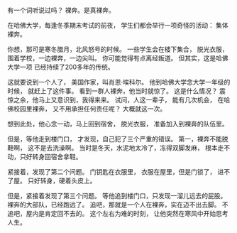 ###
有一个词听说过吗？
裸奔。是真裸奔。

在哈佛大学，每逢冬季期末考试的前夜，
学生们都会举行一项奇怪的活动：
集体裸奔。

你想，那可是寒冬腊月，北风怒号的时候。
一些学生会在楼下集合，
脱光衣服，围着学校，一边裸奔，一边尖叫。
你可能觉得有点离经叛道。
但其实，这是哈佛大学一项
已经持续了200多年的传统。

这就要说到一个人了，
美国作家，叫肖恩·埃科尔。
他到哈佛大学念大学一年级的时候，
就赶上了这件事。
看到一群人裸奔，他当时就惊了。
这是什么情况？
震惊之余，他马上又意识到，我得来来。
试问，人这一辈子，
能有几次机会，
在哈佛校园里裸奔，
又不用承担任何责任呢？
大概就这一次。

想到此处，他心念一动，马上回到宿舍，
脱光衣服，
准备加入到裸奔的队伍里。

但是，等他走到楼门口，
才发现，自己犯了三个严重的错误。
第一，裸奔不能脱鞋啊，
这不是去洗澡啊。
当时是冬天，水泥地太冷了，冻得双脚发麻，
根本走不动，只好转身回宿舍拿鞋。

紧接着，发现了第二个问题。
门钥匙在衣服里，
衣服在屋里，但是门锁了，
进不了屋。
只好转身，硬着头皮上。

但是，紧接着发现了第三个问题。
等他追到楼门口，只发现一溜儿远去的屁股。
裸奔的大部队，已经跑远了。
追吧，那就是一个人在裸奔，实在迈不出去脚。
不追吧，屋内是肯定回不去的。
这个左右为难的时刻，
让他突然在寒风中开始思考人生。
